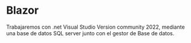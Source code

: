 # Blazor

Trabajaremos con .net Visual Studio Version community 2022, mediante una base de datos SQL server junto con el gestor de Base de datos.
